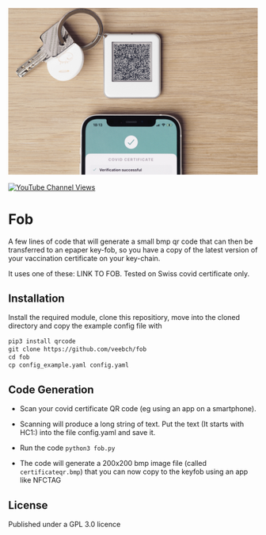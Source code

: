 ![Action Shot](/fobbed.jpg)

[![YouTube Channel Views](https://img.shields.io/youtube/channel/views/UCz5BOU9J9pB_O0B8-rDjCWQ?label=YouTube&style=social)](https://www.youtube.com/channel/UCz5BOU9J9pB_O0B8-rDjCWQ)

# Fob 

A few lines of code that will generate a small bmp qr code that can then be transferred to an epaper key-fob, so you have a copy of the latest version of your vaccination certificate on your key-chain.

It uses one of these: LINK TO FOB. Tested on Swiss covid certificate only.

## Installation

Install the required module, clone this repositiory, move into the cloned directory and copy the example config file with 
```
pip3 install qrcode
git clone https://github.com/veebch/fob
cd fob
cp config_example.yaml config.yaml
```

## Code Generation

- Scan your covid certificate QR code (eg using an app on a smartphone).

- Scanning will produce a long string of text. Put the text  (It starts with HC1:) into the file config.yaml and save it. 

- Run the code `python3 fob.py`

- The code will generate a 200x200 bmp image file (called `certificateqr.bmp`) that you can now copy to the keyfob using an app like NFCTAG

## License

Published under a GPL 3.0 licence
